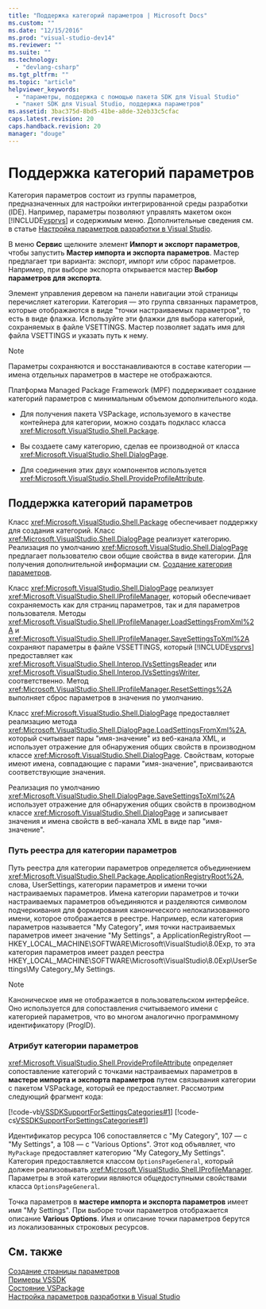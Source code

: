 ```yaml
---
title: "Поддержка категорий параметров | Microsoft Docs"
ms.custom: ""
ms.date: "12/15/2016"
ms.prod: "visual-studio-dev14"
ms.reviewer: ""
ms.suite: ""
ms.technology: 
  - "devlang-csharp"
ms.tgt_pltfrm: ""
ms.topic: "article"
helpviewer_keywords: 
  - "параметры, поддержка с помощью пакета SDK для Visual Studio"
  - "пакет SDK для Visual Studio, поддержка параметров"
ms.assetid: 3bac375d-8bd5-41be-a8de-32eb33c5cfac
caps.latest.revision: 20
caps.handback.revision: 20
manager: "douge"
---
```

# Поддержка категорий параметров
Категория параметров состоит из группы параметров, предназначенных для настройки интегрированной среды разработки \(IDE\). Например, параметры позволяют управлять макетом окон [!INCLUDE[vsprvs](../code-quality/includes/vsprvs_md.md)] и содержимым меню. Дополнительные сведения см. в статье [Настройка параметров разработки в Visual Studio](http://msdn.microsoft.com/ru-ru/22c4debb-4e31-47a8-8f19-16f328d7dcd3).  
  
 В меню **Сервис** щелкните элемент **Импорт и экспорт параметров**, чтобы запустить **Мастер импорта и экспорта параметров**. Мастер предлагает три варианта: экспорт, импорт или сброс параметров. Например, при выборе экспорта открывается мастер **Выбор параметров для экспорта**.  
  
 Элемент управления деревом на панели навигации этой страницы перечисляет категории. Категория — это группа связанных параметров, которые отображаются в виде "точки настраиваемых параметров", то есть в виде флажка. Используйте эти флажки для выбора категорий, сохраняемых в файле VSETTINGS. Мастер позволяет задать имя для файла VSETTINGS и указать путь к нему.  
  
> [!NOTE]
>  Параметры сохраняются и восстанавливаются в составе категории — имена отдельных параметров в мастере не отображаются.  
  
 Платформа Managed Package Framework \(MPF\) поддерживает создание категорий параметров с минимальным объемом дополнительного кода.  
  
-   Для получения пакета VSPackage, используемого в качестве контейнера для категории, можно создать подкласс класса <xref:Microsoft.VisualStudio.Shell.Package>.  
  
-   Вы создаете саму категорию, сделав ее производной от класса <xref:Microsoft.VisualStudio.Shell.DialogPage>.  
  
-   Для соединения этих двух компонентов используется <xref:Microsoft.VisualStudio.Shell.ProvideProfileAttribute>.  
  
## Поддержка категорий параметров  
 Класс <xref:Microsoft.VisualStudio.Shell.Package> обеспечивает поддержку для создания категорий. Класс <xref:Microsoft.VisualStudio.Shell.DialogPage> реализует категорию. Реализация по умолчанию <xref:Microsoft.VisualStudio.Shell.DialogPage> предлагает пользователю свои общие свойства в виде категории. Для получения дополнительной информации см. [Создание категория параметров](../extensibility/creating-a-settings-category.md).  
  
 Класс <xref:Microsoft.VisualStudio.Shell.DialogPage> реализует <xref:Microsoft.VisualStudio.Shell.IProfileManager>, который обеспечивает сохраняемость как для страниц параметров, так и для параметров пользователя. Методы <xref:Microsoft.VisualStudio.Shell.IProfileManager.LoadSettingsFromXml%2A> и <xref:Microsoft.VisualStudio.Shell.IProfileManager.SaveSettingsToXml%2A> сохраняют параметры в файле VSSETTINGS, который [!INCLUDE[vsprvs](../code-quality/includes/vsprvs_md.md)] предоставляет как <xref:Microsoft.VisualStudio.Shell.Interop.IVsSettingsReader> или <xref:Microsoft.VisualStudio.Shell.Interop.IVsSettingsWriter>, соответственно. Метод <xref:Microsoft.VisualStudio.Shell.IProfileManager.ResetSettings%2A> выполняет сброс параметров в значения по умолчанию.  
  
 Класс <xref:Microsoft.VisualStudio.Shell.DialogPage> предоставляет реализацию метода <xref:Microsoft.VisualStudio.Shell.DialogPage.LoadSettingsFromXml%2A>, который считывает пары "имя\-значение" из веб\-канала XML, и использует отражение для обнаружения общих свойств в производном классе <xref:Microsoft.VisualStudio.Shell.DialogPage>. Свойствам, которые имеют имена, совпадающие с парами "имя\-значение", присваиваются соответствующие значения.  
  
 Реализация по умолчанию <xref:Microsoft.VisualStudio.Shell.DialogPage.SaveSettingsToXml%2A> использует отражение для обнаружения общих свойств в производном классе <xref:Microsoft.VisualStudio.Shell.DialogPage> и записывает значения и имена свойств в веб\-канала XML в виде пар "имя\-значение".  
  
### Путь реестра для категории параметров  
 Путь реестра для категории параметров определяется объединением <xref:Microsoft.VisualStudio.Shell.Package.ApplicationRegistryRoot%2A>, слова, UserSettings, категории параметров и имени точки настраиваемых параметров. Имена категории параметров и точки настраиваемых параметров объединяются и разделяются символом подчеркивания для формирования канонического нелокализованного имени, которое отображается в реестре. Например, если категория параметров называется "My Category", имя точки настраиваемых параметров имеет значение "My Settings", а ApplicationRegistryRoot — HKEY\_LOCAL\_MACHINE\\SOFTWARE\\Microsoft\\VisualStudio\\8.0Exp, то эта категория параметров имеет раздел реестра HKEY\_LOCAL\_MACHINE\\SOFTWARE\\Microsoft\\VisualStudio\\8.0Exp\\UserSettings\\My Category\_My Settings.  
  
> [!NOTE]
>  Каноническое имя не отображается в пользовательском интерфейсе. Оно используется для сопоставления считываемого имени с категорией параметров, что во многом аналогично программному идентификатору \(ProgID\).  
  
### Атрибут категории параметров  
 <xref:Microsoft.VisualStudio.Shell.ProvideProfileAttribute> определяет сопоставление категорий с точками настраиваемых параметров в **мастере импорта и экспорта параметров** путем связывания категории с пакетом VSPackage, который ее предоставляет. Рассмотрим следующий фрагмент кода:  
  
 [!code-vb[VSSDKSupportForSettingsCategories#1](../misc/codesnippet/VisualBasic/support-for-settings-categories_1.vb)]
 [!code-cs[VSSDKSupportForSettingsCategories#1](../misc/codesnippet/CSharp/support-for-settings-categories_1.cs)]  
  
 Идентификатор ресурса 106 сопоставляется с "My Category", 107 — с "My Settings", а 108 — с "Various Options". Этот код объявляет, что `MyPackage` предоставляет категорию "My Category\_My Settings". Категория предоставляется классом `OptionsPageGeneral`, который должен реализовывать <xref:Microsoft.VisualStudio.Shell.IProfileManager>. Параметры в этой категории являются общедоступными свойствами класса `OptionsPageGeneral`.  
  
 Точка параметров в **мастере импорта и экспорта параметров** имеет имя "My Settings". При выборе точки параметров отображается описание **Various Options**. Имя и описание точки параметров берутся из локализованных строковых ресурсов.  
  
## См. также  
 [Создание страницы параметров](../extensibility/creating-an-options-page.md)   
 [Примеры VSSDK](../misc/vssdk-samples.md)   
 [Состояние VSPackage](/visual-cpp/misc/vspackage-state)   
 [Настройка параметров разработки в Visual Studio](http://msdn.microsoft.com/ru-ru/22c4debb-4e31-47a8-8f19-16f328d7dcd3)